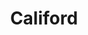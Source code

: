 ---
title: "Califord"
url: /karachi/califord-shop-3-gul-center-sb-14-block-3-gulshan-e-iqbal/
shop: clothes
---